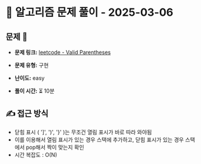 # 📝 알고리즘 문제 풀이 - 2025-03-06

## 문제 📖

- **문제 링크:** [leetcode - Valid Parentheses](https://leetcode.com/problems/valid-parentheses/post-solution/?submissionId=1564309636)

- **문제 유형:** 구현

- **난이도:** easy

- **풀이 시간:** ⏳ 10분

## ✍ 접근 방식

- 닫힘 표시 ( ']', ')', '}' )는 무조건 열림 표시가 바로 따라 와야됨
- 이를 이용해서 열림 표시가 있는 경우 스택에 추가하고, 닫힘 표시가 있는 경우 스택에서 pop해서 짝이 맞는지 확인
- 시간 복잡도 : O(N)
